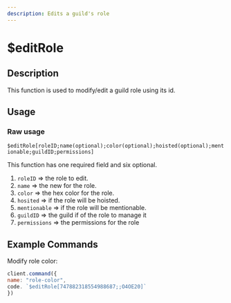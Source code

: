 ```yaml
---
description: Edits a guild's role
---
```


# $editRole

## Description

This function is used to modify/edit a guild role using its id.

## Usage

### Raw usage

`$editRole[roleID;name(optional);color(optional);hoisted(optional);mentionable;guildID;permissions]`

This function has one required field and six optional.

1. `roleID` =&gt; the role to edit.
2. `name` =&gt; the new for the role.
3. `color` =&gt; the hex color for the role.
4. `hosited` =&gt; if the role will be hoisted.
5. `mentionable` =&gt; if the role will be mentionable.
6. `guildID` =&gt; the guild if of the role to manage it
7. `permissions` =&gt; the permissions for the role 

## Example Commands

Modify role color:

```javascript
client.command({
name: "role-color",
code. `$editRole[747882318554988687;;O4OE20]`
})
```


